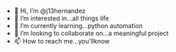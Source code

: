 - 👋 Hi, I’m @j13hernandez
- 👀 I’m interested in...all things life
- 🌱 I’m currently learning...python automation
- 💞️ I’m looking to collaborate on...a meaningful project
- 📫 How to reach me...you'llknow

<!---
j13hernandez/j13hernandez is a ✨ special ✨ repository because its `README.md` (this file) appears on your GitHub profile.
You can click the Preview link to take a look at your changes.
--->
